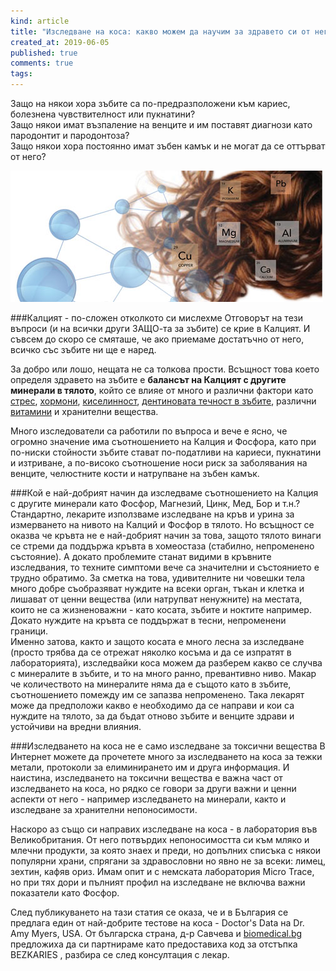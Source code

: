 ```yaml
---
kind: article
title: "Изследване на коса: какво можем да научим за здравето си от него?"
created_at: 2019-06-05
published: true
comments: true
tags:
--- 
```

Защо на някои хора зъбите са по-предразположени към кариес, болезнена чувствителност или пукнатини?<br />
Защо някои имат възпаление на венците и им поставят диагнози като пародонтит и пародонтоза?<br />
Защо някои хора постоянно имат зъбен камък и не могат да се оттърват от него?<br />

![тест на коса](/images/posts/hair-minerals-analysis.jpg)

<!-- more -->

###Калцият - по-сложен отколкото си мислехме
Отговорът на тези въпроси (и на всички други ЗАЩО-та за зъбите) се крие в Калцият. И съвсем до скоро се смяташе, че ако приемаме достатъчно от него, всичко със зъбите ни ще е наред.<br />

За добро или лошо, нещата не са толкова прости. Всъщност това което определя здравето на зъбите е **балансът на Калцият с другите минерали в тялото**, който се влияе от много и различни фактори като [стрес](https://bezkaries.com/blog/2014-06-29-стресът/), [хормони](https://bezkaries.com/blog/2017-06-30-връзката-уста-тяло-автоимунни-заболявания/), [киселинност](https://bezkaries.com/blog/2016-04-07-кариес-и-слюнка/), [дентиновата течност в зъбите](https://bezkaries.com/blog/2017-11-17-невидимата-четка-за-зъби/), различни [витамини](https://bezkaries.com/blog/2014-03-12-витамини/) и хранителни вещества.<br />

Много изследователи са работили по въпроса и вече е ясно, че огромно значение има съотношението на Калция и Фосфора, като при по-ниски стойности зъбите стават по-податливи на кариеси, пукнатини и изтриване, а по-високо съотношение носи риск за заболявания на венците, челюстните кости и натрупване на зъбен камък.

###Кой е най-добрият начин да изследваме съотношението на Калция с другите минерали като Фосфор, Магнезий, Цинк, Мед, Бор и т.н.?
Стандартно, лекарите използваме изследване на кръв и урина за измерването на нивото на Калций и Фосфор в тялото. Но всъщност се оказва че кръвта не е най-добрият начин за това, защото тялото винаги се стреми да поддържа кръвта в хомеостаза (стабилно, непроменено състояние). А докато проблемите станат видими в кръвните изследвания, то техните симптоми вече са значителни и състоянието е трудно обратимо. За сметка на това, удивителните ни човешки тела много добре съобразяват нуждите на всеки орган, тъкан и клетка и лишават от ценни вещества (или натрупват ненужните) на местата, които не са жизненоважни - като косата, зъбите и ноктите например. Докато нуждите на кръвта се поддържат в тесни, непроменени граници.<br />
Именно затова, както и защото косата е много лесна за изследване (просто трябва да се отрежат няколко косъма и да се изпратят в лабораторията), изследвайки коса можем да разберем какво се случва с минералите в зъбите, и то на много ранно, превантивно ниво. Макар че количеството на минералите няма да е същото като в зъбите, съотношението помежду им се запазва непроменено. Така лекарят може да предположи какво е необходимо да се направи и кои са нуждите на тялото, за да бъдат отново зъбите и венците здрави и устойчиви на вредни влияния.

###Изследването на коса не е само изследване за токсични вещества
В Интернет можете да прочетете много за изследването на коса за тежки метали, протоколи за елиминирането им и друга информация. И наистина, изследването на токсични вещества е важна част от изследването на коса, но рядко се говори за други важни и ценни аспекти от него - например изследването на минерали, както и изследване за хранителни непоносимости.<br />

Наскоро аз също си направих изследване на коса - в лаборатория във Великобритания. От него потвърдих непоносимостта си към мляко и млечни продукти, за която знаех и преди, но допълних списъка с някои популярни  храни, спрягани за здравословни но явно не за всеки: лимец, зехтин, кафяв ориз.
Имам опит и с немската лаборатория Micro Trace, но при тях дори и пълният профил на изследване не включва важни показатели като Фосфор.<br />

След публикуването на тази статия се оказа, че и в България се предлага един от най-добрите тестове на коса - Doctor's Data на Dr. Amy Myers, USA. От българска страна, д-р Савчева и [biomedical.bg](https://biomedical.bg) предложиха да си партнираме като предоставиха код за отстъпка BEZKARIES , разбира се след консултация с лекар.
